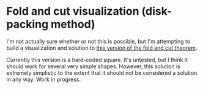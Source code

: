 # Fold and cut visualization (disk-packing method)

I'm not actually sure whether or not this is possible, but I'm attempting to build a visualization and solution to [this version of the fold and cut theorem](http://erikdemaine.org/papers/OSME2001b/).

Currently this version is a hard-coded square. It's untested, but I think it should work for several very simple shapes. However, this solution is extremely simplistic to the extent that it should not be considered a solution in any way. Work in progress.
